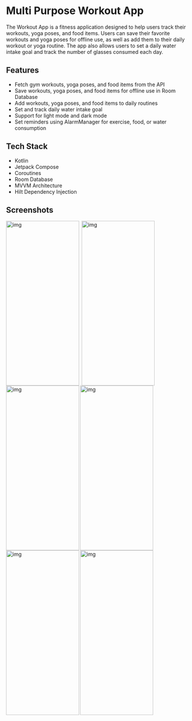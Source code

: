 # Multi Purpose Workout App

The Workout App is a fitness application designed to help users track their workouts, yoga poses, and food items. Users can save their favorite workouts and yoga poses for offline use, as well as add them to their daily workout or yoga routine. The app also allows users to set a daily water intake goal and track the number of glasses consumed each day.

## Features

- Fetch gym workouts, yoga poses, and food items from the API
- Save workouts, yoga poses, and food items for offline use in Room Database
- Add workouts, yoga poses, and food items to daily routines
- Set and track daily water intake goal
- Support for light mode and dark mode
- Set reminders using AlarmManager for exercise, food, or water consumption

## Tech Stack

- Kotlin
- Jetpack Compose
- Coroutines
- Room Database
- MVVM Architecture
- Hilt Dependency Injection

## Screenshots


<img align="left" alt="img" width="200" height="450" src="https://github.com/Sparsh011/Workout-App-Compose/assets/93155464/a921a5a5-d5ed-4a95-8936-5f88b70c4e86">
<img align="left" alt="img" width="200" height="450" style="margin:0px 4px;" src="https://github.com/Sparsh011/Workout-App-Compose/assets/93155464/3345b14d-586f-4556-9afb-544ab9243d85">
<img align="center" alt="img" width="200" height="450" src="https://github.com/Sparsh011/Workout-App-Compose/assets/93155464/6162adf0-4231-4fc4-8982-d04b24020897">


<img align="left" alt="img" width="200" height="450" src="https://github.com/Sparsh011/Workout-App-Compose/assets/93155464/b4ade155-9f87-4c5f-89a1-7e644abd4f74">
<img align="left" alt="img" width="200" height="450" src="https://github.com/Sparsh011/Workout-App-Compose/assets/93155464/b10d6d63-d5c3-4117-a2e8-c162a373ffaa">
<img align="center" alt="img" width="200" height="450" src="https://github.com/Sparsh011/Workout-App-Compose/assets/93155464/ef98a890-50b1-4b9b-b9ee-0f722242609f">




